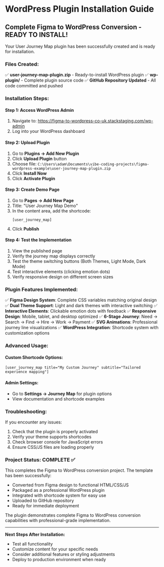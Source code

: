 # WordPress Plugin Installation Guide

## Complete Figma to WordPress Conversion - READY TO INSTALL!

Your User Journey Map plugin has been successfully created and is ready for installation.

### Files Created:
✅ **user-journey-map-plugin.zip** - Ready-to-install WordPress plugin
✅ **wp-plugin/** - Complete plugin source code
✅ **GitHub Repository Updated** - All code committed and pushed

### Installation Steps:

#### Step 1: Access WordPress Admin
1. Navigate to: https://figma-to-wordpress-co-uk.stackstaging.com/wp-admin
2. Log into your WordPress dashboard

#### Step 2: Upload Plugin
1. Go to **Plugins → Add New Plugin**
2. Click **Upload Plugin** button
3. Choose file: `C:\Users\adam\Documents\vibe-coding-projects\figma-wordpress-example\user-journey-map-plugin.zip`
4. Click **Install Now**
5. Click **Activate Plugin**

#### Step 3: Create Demo Page
1. Go to **Pages → Add New Page**
2. Title: "User Journey Map Demo"
3. In the content area, add the shortcode:
   ```
   [user_journey_map]
   ```
4. Click **Publish**

#### Step 4: Test the Implementation
1. View the published page
2. Verify the journey map displays correctly
3. Test the theme switching buttons (Both Themes, Light Mode, Dark Mode)
4. Test interactive elements (clicking emotion dots)
5. Verify responsive design on different screen sizes

### Plugin Features Implemented:

✅ **Figma Design System**: Complete CSS variables matching original design
✅ **Dual Theme Support**: Light and dark themes with interactive switching
✅ **Interactive Elements**: Clickable emotion dots with feedback
✅ **Responsive Design**: Mobile, tablet, and desktop optimized
✅ **6-Stage Journey**: Need → Search → Find → Hire → Work → Payment
✅ **SVG Animations**: Professional journey line visualizations
✅ **WordPress Integration**: Shortcode system with customization options

### Advanced Usage:

#### Custom Shortcode Options:
```
[user_journey_map title="My Custom Journey" subtitle="Tailored experience mapping"]
```

#### Admin Settings:
- Go to **Settings → Journey Map** for plugin options
- View documentation and shortcode examples

### Troubleshooting:

If you encounter any issues:
1. Check that the plugin is properly activated
2. Verify your theme supports shortcodes
3. Check browser console for JavaScript errors
4. Ensure CSS/JS files are loading properly

### Project Status: COMPLETE ✅

This completes the Figma to WordPress conversion project. The template has been successfully:
- Converted from Figma design to functional HTML/CSS/JS
- Packaged as a professional WordPress plugin
- Integrated with shortcode system for easy use
- Uploaded to GitHub repository
- Ready for immediate deployment

The plugin demonstrates complete Figma to WordPress conversion capabilities with professional-grade implementation.

---

**Next Steps After Installation:**
- Test all functionality
- Customize content for your specific needs
- Consider additional features or styling adjustments
- Deploy to production environment when ready
